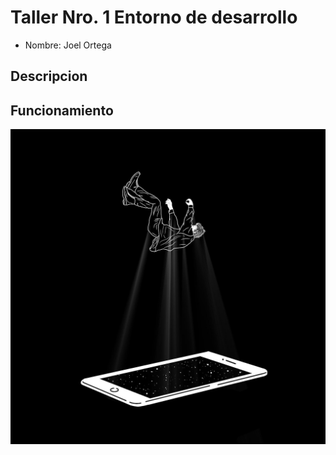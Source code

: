 # Taller Nro. 1 Entorno de desarrollo 
- Nombre: Joel Ortega

## Descripcion 

## Funcionamiento
![](img/ssd.jpg)